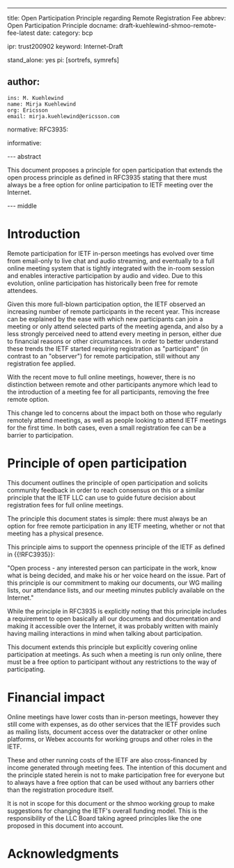 ---
title: Open Participation Principle regarding Remote Registration Fee
abbrev: Open Participation Principle
docname: draft-kuehlewind-shmoo-remote-fee-latest
date:
category: bcp

ipr: trust200902
keyword: Internet-Draft

stand_alone: yes
pi: [sortrefs, symrefs]

author:
  -
    ins: M. Kuehlewind
    name: Mirja Kuehlewind
    org: Ericsson
    email: mirja.kuehlewind@ericsson.com


normative:
  RFC3935:


informative:



--- abstract

This document proposes a principle for open participation that extends the open process
principle as defined in RFC3935 stating that there must always be a free option for online participation to IETF meeting over the Internet.

--- middle

# Introduction

Remote participation for IETF in-person meetings has evolved over time from email-only
to live chat and audio streaming, and eventually to a full online meeting system that is tightly integrated
with the in-room session and enables interactive participation by audio and video.
Due to this evolution, online participation has historically been free for remote attendees.

Given this more full-blown participation option, the IETF observed an increasing number
of remote participants in the recent year. This increase can be explained by the ease with which
new participants can join a meeting or only attend selected parts of the meeting agenda, and also by 
a less strongly perceived need to attend every meeting in person, either due to financial
reasons or other circumstances. In order to better understand
these trends the IETF started requiring registration as "participant" (in contrast to 
an "observer") for remote participation, still without any registration fee applied.

With the recent move to full online meetings, however, there is no distinction between
remote and other participants anymore which lead to the introduction of a meeting fee
for all participants, removing the free remote option.

This change led to concerns about the impact both on those who
regularly remotely attend meetings, as well as people looking to
attend IETF meetings for the first time.  In both cases, even a small
registration fee can be a barrier to participation.

# Principle of open participation

This document outlines the principle of open participation and solicits community feedback in
order to reach consensus on this or a similar principle that the IETF LLC can use to guide future
decision about registration fees for full online meetings.

The principle this document states is simple: there must always be an option for free
remote participation in any IETF meeting, whether or not that meeting has a physical presence.

This principle aims to support the openness principle of the IETF as defined in {{!RFC3935}}:

"Open process - any interested person can participate in the work,
   know what is being decided, and make his or her voice heard on the
   issue.  Part of this principle is our commitment to making our
   documents, our WG mailing lists, our attendance lists, and our
   meeting minutes publicly available on the Internet."
   
While the principle in RFC3935 is explicitly noting that this principle includes a requirement to open 
basically all our documents and documentation and making it accessible over the Internet, it was 
probably written with mainly having mailing interactions in mind when talking about participation.

This document extends this principle but explicitly covering online participation at meetings. As
such when a meeting is run only online, there must be a free option to participant without any
restrictions to the way of participating.

# Financial impact

Online meetings have lower costs than in-person meetings, however they
still come with expenses, as do other services that the IETF provides
such as mailing lists, document access over the datatracker or other
online platforms, or Webex accounts for working groups and other roles
in the IETF.

These and other running costs of the IETF are also cross-financed by income generated through
meeting fees. The intention of this document and the principle stated herein is not to make participation
free for everyone but to always have a free option that can be used without any barriers other than
the registration procedure itself.

It is not in scope for this document or the shmoo working group to make suggestions for changing
the IETF's overall funding model. This is the responsibility of the LLC Board taking agreed principles
like the one proposed in this document into account.


# Acknowledgments


